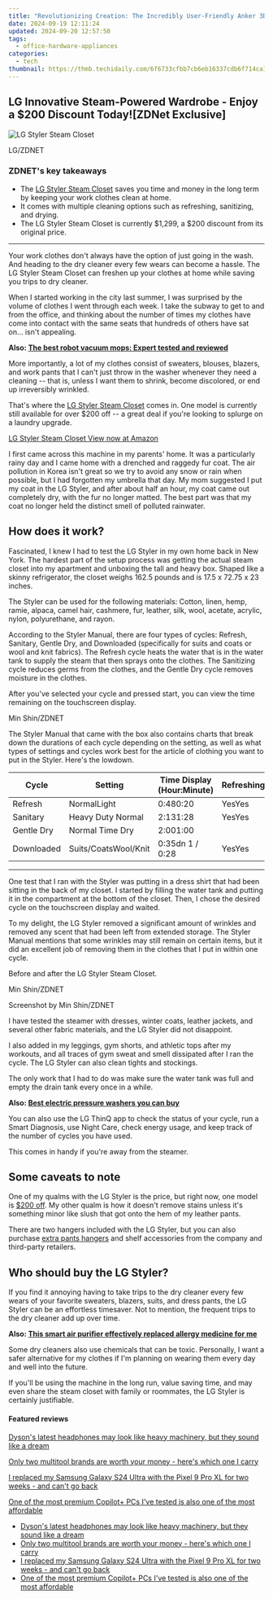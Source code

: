 ```yaml
---
title: "Revolutionizing Creation: The Incredibly User-Friendly Anker 3D Printer That's Perfect for Novices, Featured on ZDNet!"
date: 2024-09-19 12:11:24
updated: 2024-09-20 12:57:50
tags:
  - office-hardware-appliances
categories:
  - tech
thumbnail: https://thmb.techidaily.com/6f6733cfbb7cb6eb16337cdb6f714ca1fb4c152160890846a7104d3b895b2849.jpg
---
```


## LG Innovative Steam-Powered Wardrobe - Enjoy a $200 Discount Today![ZDNet Exclusive]

![LG Styler Steam Closet](https://www.zdnet.com/a/img/resize/21f0741a626a5029ece85af790da2d75a65a993b/2023/11/20/abf3a6b1-6d72-4c21-8343-4a667b768e2b/screenshot-2023-11-20-at-3-27-05pm.jpg?auto=webp&width=1280)

LG/ZDNET

### ZDNET's key takeaways

* The [LG Styler Steam Closet](https://shop-links.co/link/?exclusive=1&publisher_slug=itechdaily19598&url=https%3A%2F%2Fwww.anrdoezrs.net%2Flinks%2F9041660%2Ftype%2Fdlg%2Fsid%2Fzd-%255F%255FCOM%255FCLICK%255FID%255F%255F-dtp%2Fhttps%3A%2F%2Fwww.lg.com%2Fus%2Fwashers-dryers%2Flg-s3wfbn-styler-steam-closet) saves you time and money in the long term by keeping your work clothes clean at home.
* It comes with multiple cleaning options such as refreshing, sanitizing, and drying.
* The LG Styler Steam Closet is currently $1,299, a $200 discount from its original price.

---

Your work clothes don't always have the option of just going in the wash. And heading to the dry cleaner every few wears can become a hassle. The LG Styler Steam Closet can freshen up your clothes at home while saving you trips to dry cleaner. 

When I started working in the city last summer, I was surprised by the volume of clothes I went through each week. I take the subway to get to and from the office, and thinking about the number of times my clothes have come into contact with the same seats that hundreds of others have sat on... isn't appealing.

**Also: [The best robot vacuum mops: Expert tested and reviewed](https://www.zdnet.com/home-and-office/kitchen-household/best-robot-vacuum-mop/)**

More importantly, a lot of my clothes consist of sweaters, blouses, blazers, and work pants that I can't just throw in the washer whenever they need a cleaning -- that is, unless I want them to shrink, become discolored, or end up irreversibly wrinkled. 

That's where the [LG Styler Steam Closet](https://shop-links.co/link/?exclusive=1&publisher_slug=itechdaily19598&url=https%3A%2F%2Fwww.anrdoezrs.net%2Flinks%2F9041660%2Ftype%2Fdlg%2Fsid%2Fzd-%255F%255FCOM%255FCLICK%255FID%255F%255F-dtp%2Fhttps%3A%2F%2Fwww.lg.com%2Fus%2Fwashers-dryers%2Flg-s3wfbn-styler-steam-closet) comes in. One model is currently still available for over $200 off -- a great deal if you're looking to splurge on a laundry upgrade.

[LG Styler Steam Closet View now at Amazon](https://buy.geni.us/Proxy.ashx?TSID=368250&GR%5FURL=https%3A%2F%2Fwww.amazon.com%2Fdp%2FB07RGM22G1%3Ftag%3Dzd-buy-button-20%26ascsubtag%3D%5F%5FCOM%5FCLICK%5FID%5F%5F%7C33e46e4b-664d-45c4-894a-421d55ab16ad%7Cdtp&dtb=1)

I first came across this machine in my parents' home. It was a particularly rainy day and I came home with a drenched and raggedy fur coat. The air pollution in Korea isn't great so we try to avoid any snow or rain when possible, but I had forgotten my umbrella that day. My mom suggested I put my coat in the LG Styler, and after about half an hour, my coat came out completely dry, with the fur no longer matted. The best part was that my coat no longer held the distinct smell of polluted rainwater. 

## How does it work?

Fascinated, I knew I had to test the LG Styler in my own home back in New York. The hardest part of the setup process was getting the actual steam closet into my apartment and unboxing the tall and heavy box. Shaped like a skinny refrigerator, the closet weighs 162.5 pounds and is 17.5 x 72.75 x 23 inches.

The Styler can be used for the following materials: Cotton, linen, hemp, ramie, alpaca, camel hair, cashmere, fur, leather, silk, wool, acetate, acrylic, nylon, polyurethane, and rayon.

According to the Styler Manual, there are four types of cycles: Refresh, Sanitary, Gentle Dry, and Downloaded (specifically for suits and coats or wool and knit fabrics). The Refresh cycle heats the water that is in the water tank to supply the steam that then sprays onto the clothes. The Sanitizing cycle reduces germs from the clothes, and the Gentle Dry cycle removes moisture in the clothes. 

After you've selected your cycle and pressed start, you can view the time remaining on the touchscreen display. 

Min Shin/ZDNET

The Styler Manual that came with the box also contains charts that break down the durations of each cycle depending on the setting, as well as what types of settings and cycles work best for the article of clothing you want to put in the Styler. Here's the lowdown.

| **Cycle**  | **Setting**          | **Time Display (Hour:Minute)** | **Refreshing** | **Drying** | **Sanitizing** |
| ---------- | -------------------- | ------------------------------ | -------------- | ---------- | -------------- |
| Refresh    | NormalLight          | 0:480:20                       | YesYes         | YesYes     |                |
| Sanitary   | Heavy Duty Normal    | 2:131:28                       | YesYes         | YesYes     | YesYes         |
| Gentle Dry | Normal Time Dry      | 2:001:00                       |                | YesYes     |                |
| Downloaded | Suits/CoatsWool/Knit | 0:35dn 1 / 0:28                | YesYes         | YesYes     |                |

---

One test that I ran with the Styler was putting in a dress shirt that had been sitting in the back of my closet. I started by filling the water tank and putting it in the compartment at the bottom of the closet. Then, I chose the desired cycle on the touchscreen display and waited. 

To my delight, the LG Styler removed a significant amount of wrinkles and removed any scent that had been left from extended storage. The Styler Manual mentions that some wrinkles may still remain on certain items, but it did an excellent job of removing them in the clothes that I put in within one cycle. 

Before and after the LG Styler Steam Closet. 

Min Shin/ZDNET

Screenshot by Min Shin/ZDNET

I have tested the steamer with dresses, winter coats, leather jackets, and several other fabric materials, and the LG Styler did not disappoint. 

I also added in my leggings, gym shorts, and athletic tops after my workouts, and all traces of gym sweat and smell dissipated after I ran the cycle. The LG Styler can also clean tights and stockings.

The only work that I had to do was make sure the water tank was full and empty the drain tank every once in a while.

**Also: [Best electric pressure washers you can buy](https://www.zdnet.com/home-and-office/yard-outdoors/best-electric-pressure-washer/)**

You can also use the LG ThinQ app to check the status of your cycle, run a Smart Diagnosis, use Night Care, check energy usage, and keep track of the number of cycles you have used. 

This comes in handy if you're away from the steamer.

## Some caveats to note

One of my qualms with the LG Styler is the price, but right now, one model is [$200 off](https://shop-links.co/link/?exclusive=1&publisher_slug=itechdaily19598&url=https%3A%2F%2Fwww.anrdoezrs.net%2Flinks%2F9041660%2Ftype%2Fdlg%2Fsid%2Fzd-%255F%255FCOM%255FCLICK%255FID%255F%255F-dtp%2Fhttps%3A%2F%2Fwww.lg.com%2Fus%2Fwashers-dryers%2Flg-s3wfbn-styler-steam-closet). My other qualm is how it doesn't remove stains unless it's something minor like slush that got onto the hem of my leather pants. 

There are two hangers included with the LG Styler, but you can also purchase [extra pants hangers](https://buy.geni.us/Proxy.ashx?TSID=368250&GR%5FURL=https%3A%2F%2Fwww.amazon.com%2FLG-Styler-Clothes-Non-Slip-Stainless%2Fdp%2FB08TGRY2T5%3Ftag%3Dzd-buy-button-20%26ascsubtag%3D%5F%5FCOM%5FCLICK%5FID%5F%5F%7C33e46e4b-664d-45c4-894a-421d55ab16ad%7Cdtp&dtb=1) and shelf accessories from the company and third-party retailers.

## Who should buy the LG Styler?

If you find it annoying having to take trips to the dry cleaner every few wears of your favorite sweaters, blazers, suits, and dress pants, the LG Styler can be an effortless timesaver. Not to mention, the frequent trips to the dry cleaner add up over time.

**Also: [This smart air purifier effectively replaced allergy medicine for me](https://www.zdnet.com/home-and-office/smart-home/this-smart-air-purifier-effectively-replaced-allergy-medicine-for-me/)**

Some dry cleaners also use chemicals that can be toxic. Personally, I want a safer alternative for my clothes if I'm planning on wearing them every day and well into the future. 

If you'll be using the machine in the long run, value saving time, and may even share the steam closet with family or roommates, the LG Styler is certainly justifiable.

#### Featured reviews

[Dyson's latest headphones may look like heavy machinery, but they sound like a dream](https://www.zdnet.com/article/i-tested-dysons-500-flagship-headphones-and-theyre-more-competitive-than-expected/ "Dyson's latest headphones may look like heavy machinery, but they sound like a dream")

[Only two multitool brands are worth your money - here's which one I carry](https://www.zdnet.com/article/only-two-multitool-brands-are-worth-your-money-heres-which-one-i-carry/ "Only two multitool brands are worth your money - here's which one I carry")

[I replaced my Samsung Galaxy S24 Ultra with the Pixel 9 Pro XL for two weeks - and can't go back](https://www.zdnet.com/article/i-replaced-my-samsung-galaxy-s24-ultra-with-the-pixel-9-pro-xl-for-two-weeks-and-cant-go-back/ "I replaced my Samsung Galaxy S24 Ultra with the Pixel 9 Pro XL for two weeks - and can't go back")

[One of the most premium Copilot+ PCs I've tested is also one of the most affordable](https://www.zdnet.com/article/one-of-the-most-premium-copilot-pcs-ive-tested-is-also-one-of-the-most-affordable/ "One of the most premium Copilot+ PCs I've tested is also one of the most affordable")

* [Dyson's latest headphones may look like heavy machinery, but they sound like a dream](https://www.zdnet.com/article/i-tested-dysons-500-flagship-headphones-and-theyre-more-competitive-than-expected/ "Dyson's latest headphones may look like heavy machinery, but they sound like a dream")
* [Only two multitool brands are worth your money - here's which one I carry](https://www.zdnet.com/article/only-two-multitool-brands-are-worth-your-money-heres-which-one-i-carry/ "Only two multitool brands are worth your money - here's which one I carry")
* [I replaced my Samsung Galaxy S24 Ultra with the Pixel 9 Pro XL for two weeks - and can't go back](https://www.zdnet.com/article/i-replaced-my-samsung-galaxy-s24-ultra-with-the-pixel-9-pro-xl-for-two-weeks-and-cant-go-back/ "I replaced my Samsung Galaxy S24 Ultra with the Pixel 9 Pro XL for two weeks - and can't go back")
* [One of the most premium Copilot+ PCs I've tested is also one of the most affordable](https://www.zdnet.com/article/one-of-the-most-premium-copilot-pcs-ive-tested-is-also-one-of-the-most-affordable/ "One of the most premium Copilot+ PCs I've tested is also one of the most affordable")

<ins class="adsbygoogle"
     style="display:block"
     data-ad-format="autorelaxed"
     data-ad-client="ca-pub-7571918770474297"
     data-ad-slot="1223367746"></ins>



<ins class="adsbygoogle"
     style="display:block"
     data-ad-client="ca-pub-7571918770474297"
     data-ad-slot="8358498916"
     data-ad-format="auto"
     data-full-width-responsive="true"></ins>
